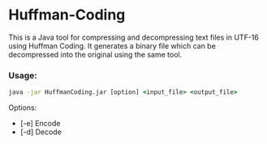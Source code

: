 # Huffman-Coding
This is a Java tool for compressing and decompressing text files in UTF-16 using Huffman Coding.
It generates a binary file which can be decompressed into the original using the same tool.


### Usage:  
```cmd
java -jar HuffmanCoding.jar [option] <input_file> <output_file>
```

  Options:  
  - [-e] Encode
  - [-d] Decode
